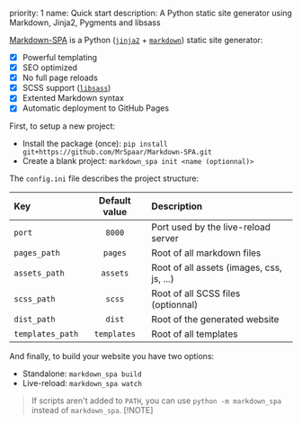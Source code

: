 priority: 1
name: Quick start
description: A Python static site generator using Markdown, Jinja2, Pygments and libsass

[Markdown-SPA](https://github.com/MrSpaar/Markdown-SPA) is a Python ([`jinja2`](https://pypi.org/project/Jinja2/) + [`markdown`](https://pypi.org/project/Markdown/)) static site generator:

- [x] Powerful templating
- [x] SEO optimized
- [x] No full page reloads
- [x] SCSS support ([`libsass`](https://pypi.org/project/libsass/))
- [x] Extented Markdown syntax
- [x] Automatic deployment to GitHub Pages

First, to setup a new project:

- Install the package (once): `pip install git+https://github.com/MrSpaar/Markdown-SPA.git`
- Create a blank project: `markdown_spa init <name (optionnal)>`

The `config.ini` file describes the project structure:

| Key              | Default value | Description                               |
| :--------------- | :-----------: | :---------------------------------------- |
| `port`           | `8000`        | Port used by the live-reload server       |
| `pages_path`     | `pages`       | Root of all markdown files                |
| `assets_path`    | `assets`      | Root of all assets (images, css, js, ...) |
| `scss_path`      | `scss`        | Root of all SCSS files (optionnal)        |
| `dist_path`      | `dist`        | Root of the generated website             |
| `templates_path` | `templates`   | Root of all templates                     |

And finally, to build your website you have two options:

- Standalone: `markdown_spa build`
- Live-reload: `markdown_spa watch`

> If scripts aren't added to `PATH`, you can use `python -m markdown_spa` instead of `markdown_spa`.
> [!NOTE]